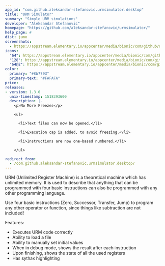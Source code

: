 ```yaml
---
app_id: "com.github.aleksandar-stefanovic.urmsimulator.desktop"
title: "URM Simulator"
summary: "Simple URM simulations"
developer: "Aleksandar Stefanović"
homepage: "https://github.com/aleksandar-stefanovic/urmsimulator/"
help_page: #
dist: juno
screenshots:
  - https://appstream.elementary.io/appcenter/media/bionic/com/github/aleksandar-stefanovic.urmsimulator/D751539C2C637C7E084755F23A0111ED/screenshots/image-1_orig.png
icons:
  "64": https://appstream.elementary.io/appcenter/media/bionic/com/github/aleksandar-stefanovic.urmsimulator/D751539C2C637C7E084755F23A0111ED/icons/64x64/com.github.aleksandar-stefanovic.urmsimulator_com.github.aleksandar-stefanovic.urmsimulator.png
  "128": https://appstream.elementary.io/appcenter/media/bionic/com/github/aleksandar-stefanovic.urmsimulator/D751539C2C637C7E084755F23A0111ED/icons/128x128/com.github.aleksandar-stefanovic.urmsimulator_com.github.aleksandar-stefanovic.urmsimulator.png
  "64@2": https://appstream.elementary.io/appcenter/media/bionic/com/github/aleksandar-stefanovic.urmsimulator/D751539C2C637C7E084755F23A0111ED/icons/64x64@2/com.github.aleksandar-stefanovic.urmsimulator_com.github.aleksandar-stefanovic.urmsimulator.png
color:
  primary: "#8b7793"
  primary-text: "#FAFAFA"
price: 
releases:
- version: 1.3.0
  unix-timestamp: 1518393600
  description: |-
    <p>No More Freezes</p>

    <ul>

      <li>Text files can now be opened.</li>

      <li>Execution cap is added, to avoid freezing.</li>

      <li>Instructions are now one-based numbered.</li>

    </ul>

redirect_from:
  - /com.github.aleksandar-stefanovic.urmsimulator.desktop/
---
```

<p>URM (Unlimited Register Machine) is a theoretical machine which has unlimited memory. It is used to describe that anything that can be programmed with four basic instructions can also be programmed with any other programming language.</p>
<p>Use four basic instructions (Zero, Successor, Transfer, Jump) to program any other operator or function, since things like subtraction are not included!</p>
<p>Features:</p>
<ul>
  <li>Executes URM code correctly</li>
  <li>Ability to load a file</li>
  <li>Ability to manually set initial values</li>
  <li>When in debug mode, shows the result after each instruction</li>
  <li>Upon finishing, shows the state of all the used registers</li>
  <li>Has sythax highlighting</li>
</ul>
